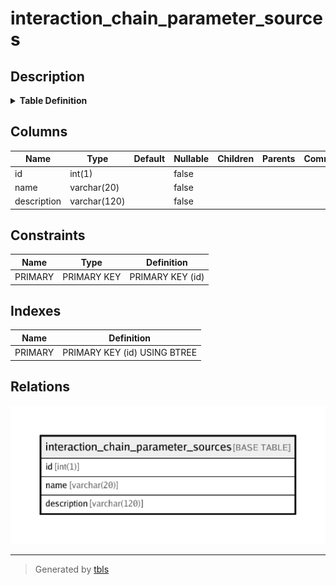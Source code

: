 # interaction_chain_parameter_sources

## Description

<details>
<summary><strong>Table Definition</strong></summary>

```sql
CREATE TABLE `interaction_chain_parameter_sources` (
  `id` int(1) NOT NULL,
  `name` varchar(20) NOT NULL,
  `description` varchar(120) NOT NULL,
  PRIMARY KEY (`id`)
) ENGINE=InnoDB DEFAULT CHARSET=latin1
```

</details>

## Columns

| Name | Type | Default | Nullable | Children | Parents | Comment |
| ---- | ---- | ------- | -------- | -------- | ------- | ------- |
| id | int(1) |  | false |  |  |  |
| name | varchar(20) |  | false |  |  |  |
| description | varchar(120) |  | false |  |  |  |

## Constraints

| Name | Type | Definition |
| ---- | ---- | ---------- |
| PRIMARY | PRIMARY KEY | PRIMARY KEY (id) |

## Indexes

| Name | Definition |
| ---- | ---------- |
| PRIMARY | PRIMARY KEY (id) USING BTREE |

## Relations

![er](interaction_chain_parameter_sources.png)

---

> Generated by [tbls](https://github.com/k1LoW/tbls)
